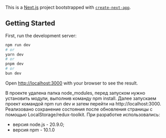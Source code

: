 This is a [Next.js](https://nextjs.org/) project bootstrapped with [`create-next-app`](https://github.com/vercel/next.js/tree/canary/packages/create-next-app).

## Getting Started

First, run the development server:

```bash
npm run dev
# or
yarn dev
# or
pnpm dev
# or
bun dev
```

Open [http://localhost:3000](http://localhost:3000) with your browser to see the result.

В проекте удалена папка node_modules, перед запуском нужно установить модули, 
выполнив команду npm install.
Далее запускаем проект командой npm run dev и затем перейти на http://localhost:3000.
Реализовано сохранение состояния после обновления страницы с помощью LocalStorage/redux-toolkit.
При разработке использовались:
- версия node.js - 20.9.0;
- версия npm - 10.1.0
